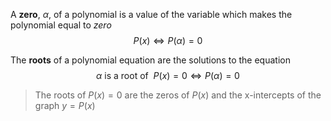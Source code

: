 A **zero**, $\alpha$, of a polynomial is a value of the variable which makes the polynomial equal to *zero*
$$P(x) \Leftrightarrow P(\alpha) = 0$$

The **roots** of a polynomial equation are the solutions to the equation
$$\alpha \ \text{is a root of } \ P(x)=0 \Leftrightarrow P(\alpha)=0$$

> The roots of $P(x)=0$ are the zeros of $P(x)$ and the x-intercepts of the graph $y=P(x)$

